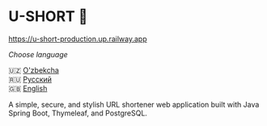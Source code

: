 # U-SHORT 🔗

https://u-short-production.up.railway.app

*Choose language*

🇺🇿 [O'zbekcha](docs/README.uz.md)  
🇷🇺 [Русский](docs/README.ru.md)  
🇬🇧 [English](docs/README.en.md)

A simple, secure, and stylish URL shortener web application built with Java Spring Boot, Thymeleaf, and PostgreSQL.
